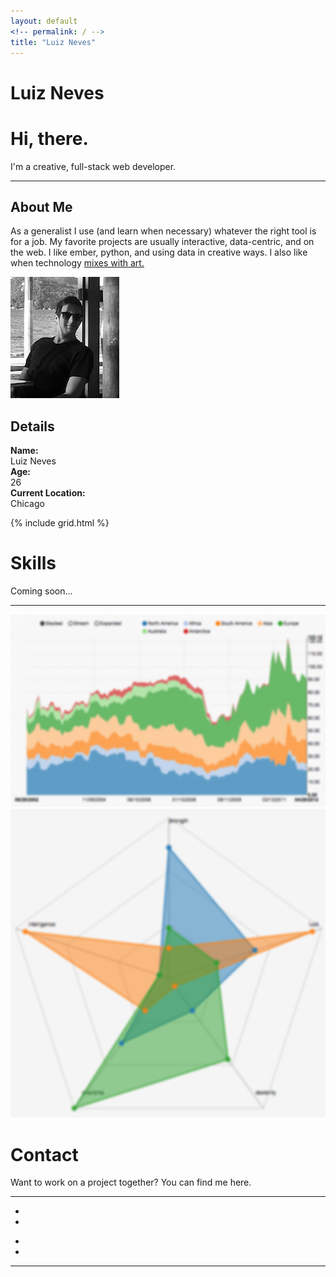 ```yaml
---
layout: default
<!-- permalink: / -->
title: "Luiz Neves"
--- 
```

<!-- <h1>Main Page</h1> -->

<div class="top">
  <div class="name"> 
    <h1>Luiz Neves</h1>
  </div>
  <a class="arrow" href="#About"><span class="glyphyicon"></span></a>
</div>
<div id="mainPage" class="inner-wrapper">
  <div id="About" class="container">
    <div  class="info section">
      <h1>Hi, there.</h1>
      <p class="teaser">I'm a creative, full-stack web developer.</p>
      <hr>
      <div class="text">
        <h2>About Me</h2>
        <p>As a generalist I use (and learn when necessary) whatever the right tool is for a job. My favorite projects are usually interactive, data-centric, and on the web. I like ember, python, and using data in creative ways. I also like when technology <a href="http://codepen.io/Luiz-N/pen/QwKPOM" target="_blank">mixes with art.</a></p>
      </div>
      <div class="image">
        <img src="images/me.png" alt="">
      </div> 
      <div class="details">
        <h2>Details</h2>
        <p>
        <strong>Name:</strong><br>
        Luiz Neves<br>
        <strong>Age:</strong><br>
        26<br>
        <strong>Current Location:</strong><br>
        Chicago   </p>
      </div>
    </div>
  </div> 
  <div  id="Projects" class="container">
    {% include grid.html %}
  </div>

  <div id="Skills" class="container">
    <div class="skills section">
      <h1>Skills</h1>
      <p class="teaser">Coming soon...</p>
      <hr>
      <div class="images">
        <img src="images/stackedChart.png" alt="">
        <img src="images/radarChart.png" alt="">
      </div>
    </div>
  </div>
  <div id="Contact" class="container">
    <div class="contact section">
      <h1>Contact</h1>
      <p class="teaser">Want to work on a project together? You can find me here.</p>
      <hr>
      <div class="links clearfix">
        <div class="col1">
          <ul class="no-bullets">
            <li>
              <a href="http://twitter.com/hey_luiz" target="_blank">
                <span class="icon icon-twitter"></span></a>
            </li>
            <li>
              <a href="http://linkedin.com/in/luizneves7/" target="_blank">
                <span class="icon icon-linkedin"></span></a>
            </li>
          </ul>
        </div>
        <div class="col2">
          <ul class="no-bullets">
            <li>
              <a href="https://github.com/Luiz-N" target="_blank">
                <span class="icon icon-github"></span>
                </a>
            </li>
            <li>
              <a href="mailto:email@luizneves.com">
                <span class="icon icon-email"></span>
                <span style=""></span>
              </a>
            </li>
          </ul>
        </div>
      </div>
      <hr>
    </div>
  </div>
</div>


<!-- <iframe src='http://koalastothemax.com' frameborder="0"></iframe> -->

<!-- <div class="tiles">
{% for post in site.posts %}
  {% include post-grid.html %}
{% endfor %}
</div>  --> 

